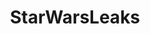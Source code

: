 ---
title: StarWarsLeaks
crosslinks:
- starwarsspeculation
- StarWars
- StarWarsBattlefront
- IAmA
- movies
- autotldr
- StarWarsReference
- legoleaks
- SequelMemes
- gatekeeping
- MawInstallation
- starwarscanon
- EmpireDidNothingWrong
- StarWarsForceArena
- starwarscollecting
- ImaginaryJedi
- PrequelMemes
- Unnecessaryapostrophe
- BestOfReports
- TheLastJedi
---
